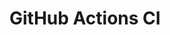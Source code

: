 # GitHub Actions CI




















































































































































































































































































































































































































































































































































































































































































































































































































































































































































































































































































































































































































































































































































































































































































































































































































































































































































































































































































































































































































































































































































































































































































































































































































































































































































































































































































































































































































































































































































































